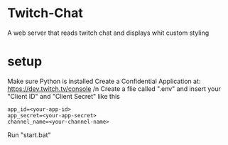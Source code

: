 # Twitch-Chat
A web server that reads twitch chat and displays whit custom styling


# setup 
Make sure Python is installed
Create a Confidential Application at: https://dev.twitch.tv/console /n
Create a flie called ".env" and insert your "Client ID" and "Client Secret" like this

```dotenv
app_id=<your-app-id>
app_secret=<your-app-secret>
channel_name=<your-channel-name>
```

Run "start.bat" 